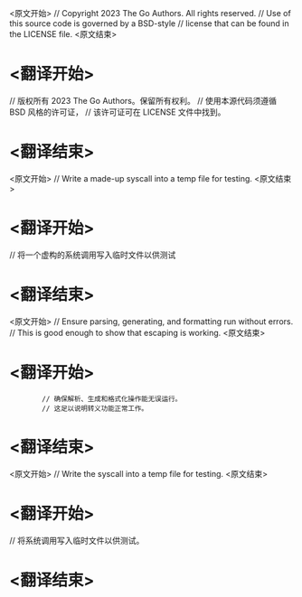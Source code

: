 
<原文开始>
// Copyright 2023 The Go Authors. All rights reserved.
// Use of this source code is governed by a BSD-style
// license that can be found in the LICENSE file.
<原文结束>

# <翻译开始>
// 版权所有 2023 The Go Authors。保留所有权利。
// 使用本源代码须遵循 BSD 风格的许可证，
// 该许可证可在 LICENSE 文件中找到。
# <翻译结束>


<原文开始>
// Write a made-up syscall into a temp file for testing.
<原文结束>

# <翻译开始>
// 将一个虚构的系统调用写入临时文件以供测试
# <翻译结束>


<原文开始>
			// Ensure parsing, generating, and formatting run without errors.
			// This is good enough to show that escaping is working.
<原文结束>

# <翻译开始>
			// 确保解析、生成和格式化操作能无误运行。
			// 这足以说明转义功能正常工作。
# <翻译结束>


<原文开始>
// Write the syscall into a temp file for testing.
<原文结束>

# <翻译开始>
// 将系统调用写入临时文件以供测试。
# <翻译结束>

